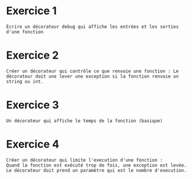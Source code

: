 # Exercice 1

    Écrire un décorateur debug qui affiche les entrées et les sorties d'une fonction

# Exercice 2

    Créer un décorateur qui contrôle ce que renvoie une fonction : Le décorateur doit une lever une exception si la fonction renvoie un string ou int.

# Exercice 3

    Un décorateur qui affiche le temps de la fonction (basique)

# Exercice 4

    Créer un décorateur qui limite l'execution d'une fonction :
    Quand la fonction est exécuté trop de fois, une exception est levée.
    Le décorateur doit prend un paramètre qui est le nombre d'execution.

